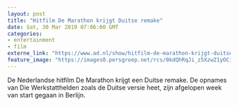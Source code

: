 ```yaml
---
layout: post
title: "Hitfilm De Marathon krijgt Duitse remake"
date: Sat, 30 Mar 2019 07:06:00 GMT
categories: 
- entertainment 
- film 
externe_link: "https://www.ad.nl/show/hitfilm-de-marathon-krijgt-duitse-remake~a718c479/"
feature_image: "https://images0.persgroep.net/rcs/0kdQhRqJi_z5XzwZ1yOCiY19ZWE/diocontent/144466822/_fitwidth/400/?appId=21791a8992982cd8da851550a453bd7f&quality=0.7"
---
```


De Nederlandse hitfilm De Marathon krijgt een Duitse remake. De opnames van Die Werkstatthelden zoals de Duitse versie heet, zijn afgelopen week van start gegaan in Berlijn.
